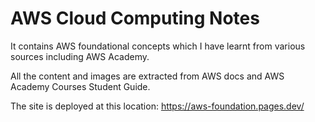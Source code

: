 # AWS Cloud Computing Notes

It contains AWS foundational concepts which I have learnt from various sources including AWS Academy.

All the content and images are extracted from AWS docs and AWS Academy Courses Student Guide.

The site is deployed at this location: https://aws-foundation.pages.dev/
